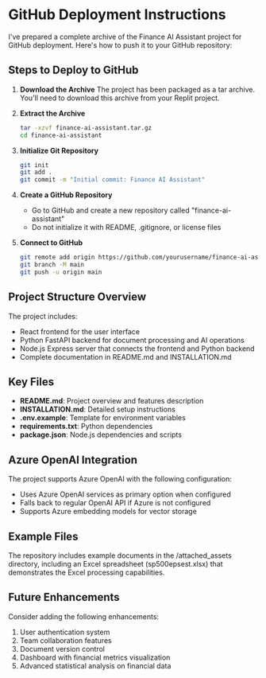 # GitHub Deployment Instructions

I've prepared a complete archive of the Finance AI Assistant project for GitHub deployment. Here's how to push it to your GitHub repository:

## Steps to Deploy to GitHub

1. **Download the Archive**
   The project has been packaged as a tar archive. You'll need to download this archive from your Replit project.

2. **Extract the Archive**
   ```bash
   tar -xzvf finance-ai-assistant.tar.gz
   cd finance-ai-assistant
   ```

3. **Initialize Git Repository**
   ```bash
   git init
   git add .
   git commit -m "Initial commit: Finance AI Assistant"
   ```

4. **Create a GitHub Repository**
   - Go to GitHub and create a new repository called "finance-ai-assistant"
   - Do not initialize it with README, .gitignore, or license files

5. **Connect to GitHub**
   ```bash
   git remote add origin https://github.com/yourusername/finance-ai-assistant.git
   git branch -M main
   git push -u origin main
   ```

## Project Structure Overview

The project includes:

- React frontend for the user interface
- Python FastAPI backend for document processing and AI operations
- Node.js Express server that connects the frontend and Python backend
- Complete documentation in README.md and INSTALLATION.md

## Key Files

- **README.md**: Project overview and features description
- **INSTALLATION.md**: Detailed setup instructions
- **.env.example**: Template for environment variables
- **requirements.txt**: Python dependencies
- **package.json**: Node.js dependencies and scripts

## Azure OpenAI Integration

The project supports Azure OpenAI with the following configuration:
- Uses Azure OpenAI services as primary option when configured
- Falls back to regular OpenAI API if Azure is not configured
- Supports Azure embedding models for vector storage

## Example Files

The repository includes example documents in the /attached_assets directory, including an Excel spreadsheet (sp500epsest.xlsx) that demonstrates the Excel processing capabilities.

## Future Enhancements

Consider adding the following enhancements:
1. User authentication system
2. Team collaboration features
3. Document version control
4. Dashboard with financial metrics visualization
5. Advanced statistical analysis on financial data